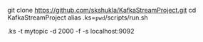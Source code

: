 git clone https://github.com/skshukla/KafkaStreamProject.git
cd KafkaStreamProject
alias .ks=`pwd`/scripts/run.sh

.ks -t mytopic -d 2000 -f <PATH OF CSV FILE YOU WANT TO PUSH TO KAFKA> -s localhost:9092
